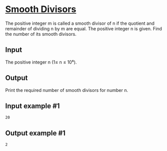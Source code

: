 # [Smooth Divisors](https://www.e-olymp.com/en/contests/9563/problems/83864)
The positive integer m is called a smooth divisor of n if the quotient and remainder of dividing n by m are equal. The positive integer n is given. Find the number of its smooth divisors.

## Input
The positive integer n (1≤ n ≤ 10⁶).

## Output
Print the required number of smooth divisors for number n.

## Input example #1
```
20
```

## Output example #1
```
2
```

